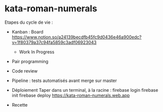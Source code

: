# kata-roman-numerals

Etapes du cycle de vie :

- Kanban : Board https://www.notion.so/a24139becdfb45fc9d0436e46a900edc?v=1f80379a37c94fa5859c3adf06923043
  - Work In Progress
- Pair programming
- Code review
- Pipeline : tests automatisés avant merge sur master
- Déploiement
  Taper dans un terminal, à la racine :
  firebase login
  firebase init
  firebase deploy
  https://kata-roman-numerals.web.app

- Recette
